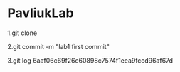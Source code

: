 # PavliukLab
1.git clone

2.git commit -m "lab1 first commit"

3.git log 6aaf06c69f26c60898c7574f1eea9fccd96af67d
